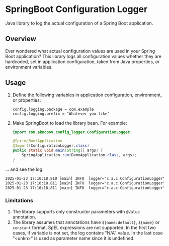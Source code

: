 # SpringBoot Configuration Logger

Java library to log the actual configuration of a Spring Boot application.

## Overview

Ever wondered what actual configuration values are used in your Spring Boot application?
This library logs all configuration values whether they are hardcoded, set in application configuration,
taken from Java properties, or environment variables.

## Usage

1. Define the following variables in application configuration, environment, or properties:

    ```properties
    config.logging.package = com.example
    config.logging.prefix = "Whatever you like"
    ```
1. Make SpringBoot to load the library bean. For example:

    ```java
    import com.aknopov.config_logger.ConfigurationLogger;
   
    @SpringBootApplication
    @Import(ConfigurationLogger.class)
    public static void main(String[] args) {
        SpringApplication.run(DemoApplication.class, args);
    }
   ```  
... and see the log:
```dtd 
2025-01-23 17:10:18,810 [main] INFO  logger="c.a.c.ConfigurationLogger", msg="Whatever you like: <unkn> = EXTRA2"
2025-01-23 17:10:18,811 [main] INFO  logger="c.a.c.ConfigurationLogger", msg="Whatever you like: APP_VERSION = 7.7.7"
2025-01-23 17:10:18,811 [main] INFO  logger="c.a.c.ConfigurationLogger", msg="Whatever you like: EXTRA = "
```

### Limitations
1. The library supports only constructor parameters with `@Value` annotation.
2. The library assumes that annotations have `${name:default}`, `${name}` or `constant` format. SpEL expressions are not supported.
In the first two cases, if variable  is not set, the log contains "N/A" value. In the last case "\<unkn\>" is used as parameter name since it is undefined.